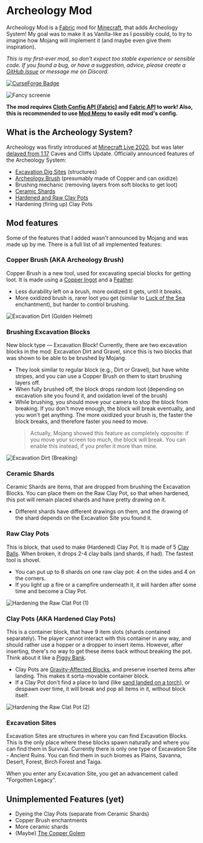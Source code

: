 # Archeology Mod
Archeology Mod is a [Fabric](https://fabricmc.net/) mod for [Minecraft](https://www.minecraft.net/), that adds Archeology System! My goal was to make it as Vanilla-like as I possibly could, to try to imagine how Mojang will implement it (and maybe even give them inspiration).

_This is my first-ever mod, so don't expect too stable experience or sensible code. If you found a bug, or have a suggestion, advice, please create a [GitHub Issue](https://github.com/capsey/archeology-mod/issues) or message me on Discord._

[![CurseForge Badge](https://cf.way2muchnoise.eu/versions/539957.svg "CurseForge Badge")](https://www.curseforge.com/minecraft/mc-mods/archeology)

![Fancy screenie](https://i.ibb.co/4s0pb9F/screenie.png "Fancy screenie")

**The mod requires [Cloth Config API (Fabric)](https://github.com/shedaniel/cloth-config) and [Fabric API](https://github.com/FabricMC/fabric) to work! Also, this is recommended to use [Mod Menu](https://github.com/TerraformersMC/ModMenu) to easily edit mod's config.**

## What is the Archeology System?
Archeology was firstly introduced at [Minecraft Live 2020](https://youtu.be/DWZIfsaIgtE?t=7229), but was later [delayed from 1.17](https://youtu.be/6YgKUZnUyak?t=285) Caves and Cliffs Update. Officially announced features of the Archeology System:
* [Excavation Dig Sites](https://minecraft-archive.fandom.com/wiki/Excavation_Sites) (structures)
* [Archeology Brush](https://minecraft-archive.fandom.com/wiki/Brush) (presumably made of Copper and can oxidize)
* Brushing mechanic (removing layers from soft blocks to get loot)
* [Ceramic Shards](https://minecraft-archive.fandom.com/wiki/Ceramic_Shard)
* [Hardened and Raw Clay Pots](https://minecraft-archive.fandom.com/wiki/Clay_Pot)
* Hardening (firing up) Clay Pots

## Mod features
Some of the features that I added wasn't announced by Mojang and was made up by me. There is a full list of all implemented features:

### Copper Brush (AKA Archeology Brush)
Copper Brush is a new tool, used for excavating special blocks for getting loot. It is made using a [Copper Ingot](https://minecraft.fandom.com/wiki/Copper_Ingot) and a [Feather](https://minecraft.fandom.com/wiki/Feather).
* Less durability left on a brush, more oxidized it gets, until it breaks.
* More oxidized brush is, rarer loot you get (similar to [Luck of the Sea](https://minecraft.fandom.com/wiki/Luck_of_the_Sea) enchantment), but harder to control brushing.

![Excavation Dirt (Golden Helmet)](https://i.ibb.co/pxgX1ft/golden-helmet.png "Excavation Dirt (Golden Helmet)")

### Brushing Excavation Blocks
New block type — Excavation Block! Currently, there are two excavation blocks in the mod: Excavation Dirt and Gravel, since this is two blocks that was shown to be able to be brushed by Mojang.
* They look similar to regular block (e.g., Dirt or Gravel), but have white stripes, and you can use a Copper Brush on them to start brushing layers off.
* When fully brushed off, the block drops random loot (depending on excavation site you found it, and oxidation level of the brush)
* While brushing, you should move your camera to stop the block from breaking. If you don't move enough, the block will break eventually, and you won't get anything. The more oxidized your brush is, the faster the block breaks, and therefore faster you need to move.
	> Actually, Mojang showed this feature as completely opposite: if you move your screen too much, the block will break. You can enable this instead, if you prefer it more than mine.

![Excavation Dirt (Breaking)](https://i.ibb.co/QNkhBWZ/breaking.png "Excavation Dirt (Breaking)")

### Ceramic Shards
Ceramic Shards are items, that are dropped from brushing the Excavation Blocks. You can place them on the Raw Clay Pot, so that when hardened, this pot will remain placed shards and have pretty drawing on it.
* Different shards have different drawings on them, and the drawing of the shard depends on the Excavation Site you found it.

### Raw Clay Pots
This is block, that used to make (Hardened) Clay Pot. It is made of 5 [Clay Balls](https://minecraft.fandom.com/wiki/Clay_Ball). When broken, it drops 2-4 clay balls (and shards, if had). The fastest tool is shovel.
* You can put up to 8 shards on one raw clay pot: 4 on the sides and 4 on the corners.
* If you light up a fire or a campfire underneath it, it will harden after some time and become a Clay Pot.

![Hardening the Raw Clat Pot (1)](https://i.ibb.co/bsM6NgC/hardening-2.png "Hardening the Raw Clat Pot (1)")

### Clay Pots (AKA Hardened Clay Pots)
This is a container block, that have 9 item slots (shards contained separately). The player cannot interact with this container in any way, and should rather use a hopper or a dropper to insert items. However, after inserting, there's no way to get these items back without breaking the pot. Think about it like a [Piggy Bank](https://en.wikipedia.org/wiki/Piggy_bank).
* Clay Pots are [Gravity-Affected Blocks](https://minecraft.fandom.com/wiki/Falling_Block), and preserve inserted items after landing. This makes it sorta-movable container block.
* If a Clay Pot don't find a place to land (like [sand landed on a torch](https://minecraft.fandom.com/wiki/Falling_Block#Behavior)), or despawn over time, it will break and pop all items in it, without block itself.

![Hardening the Raw Clat Pot (2)](https://i.ibb.co/k0K92yB/hardening-1.png "Hardening the Raw Clat Pot (2)")

### Excavation Sites
Excavation Sites are structures in where you can find Excavation Blocks. This is the only place where these blocks spawn naturally and where you can find them in Survival. Currently there is only one type of Excavation Site - Ancient Ruins. You can find them in such biomes as Plains, Savanna, Desert, Forest, Birch Forest and Taiga.

When you enter any Excavation Site, you get an advancement called "Forgotten Legacy".

## Unimplemented Features (yet)
* Dyeing the Clay Pots (separate from Ceramic Shards)
* Copper Brush enchantments
* More ceramic shards
* (Maybe) [The Copper Golem](https://www.youtube.com/watch?v=jVdBhu0KgJo)
